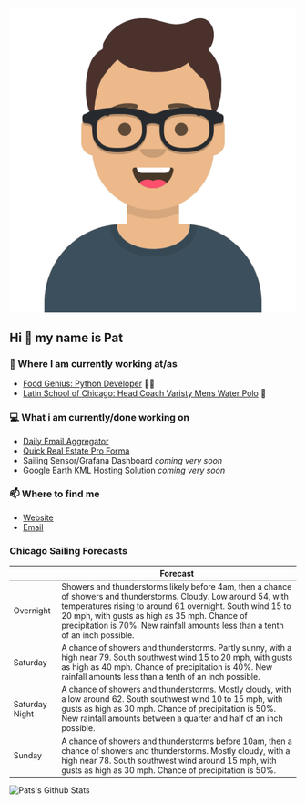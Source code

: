 [![Social banner for p-j-falconer](https://raw.githubusercontent.com/P-J-FALCONER/P-J-FALCONER/master/assets/avataaars.svg)](https://patfalconer.com/)
## Hi :wave: my name is Pat

### 💼 Where I am currently working at/as
- [Food Genius: Python Developer](https://getfoodgenius.com/) 🍔🐍
- [Latin School of Chicago: Head Coach Varisty Mens Water Polo](https://www.latinschool.org/) 🤽


### 💻 What i am currently/done working on
 - [Daily Email Aggregator](https://github.com/P-J-FALCONER/dott_daily_mail)
 - [Quick Real Estate Pro Forma](https://github.com/P-J-FALCONER/henry)
 - Sailing Sensor/Grafana Dashboard *coming very soon*
 - Google Earth KML Hosting Solution *coming very soon*

### 📫 Where to find me
 - [Website](https://patfalconer.com/)
 - [Email](mailto:patrick.j.falconer@gmail.com)


### Chicago Sailing Forecasts
|   | Forecast  |
|---|---|
| Overnight | Showers and thunderstorms likely before 4am, then a chance of showers and thunderstorms. Cloudy. Low around 54, with temperatures rising to around 61 overnight. South wind 15 to 20 mph, with gusts as high as 35 mph. Chance of precipitation is 70%. New rainfall amounts less than a tenth of an inch possible. |
| Saturday | A chance of showers and thunderstorms. Partly sunny, with a high near 79. South southwest wind 15 to 20 mph, with gusts as high as 40 mph. Chance of precipitation is 40%. New rainfall amounts less than a tenth of an inch possible. |
| Saturday Night | A chance of showers and thunderstorms. Mostly cloudy, with a low around 62. South southwest wind 10 to 15 mph, with gusts as high as 30 mph. Chance of precipitation is 50%. New rainfall amounts between a quarter and half of an inch possible. |
| Sunday | A chance of showers and thunderstorms before 10am, then a chance of showers and thunderstorms. Mostly cloudy, with a high near 78. South southwest wind around 15 mph, with gusts as high as 30 mph. Chance of precipitation is 50%. |

![Pats's Github Stats](https://github-readme-stats.vercel.app/api?username=p-j-falconer&show_icons=true&theme=radical)
